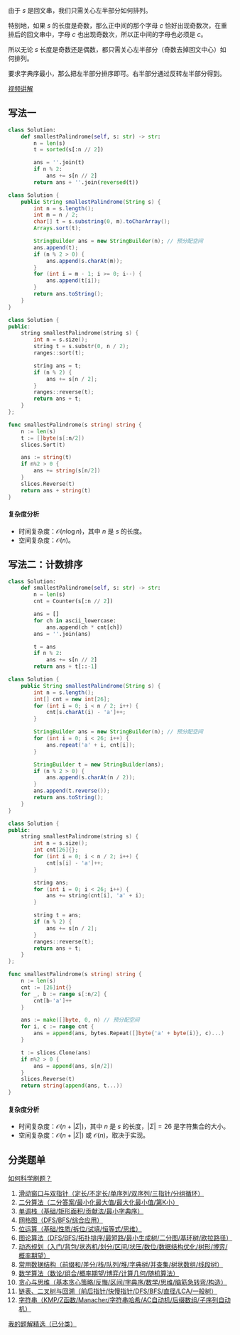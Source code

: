 由于 $s$ 是回文串，我们只需关心左半部分如何排列。

特别地，如果 $s$ 的长度是奇数，那么正中间的那个字母 $\textit{c}$ 恰好出现奇数次，在重排后的回文串中，字母 $\textit{c}$ 也出现奇数次，所以正中间的字母也必须是 $\textit{c}$。

所以无论 $s$ 长度是奇数还是偶数，都只需关心左半部分（奇数去掉回文中心）如何排列。

要求字典序最小，那么把左半部分排序即可。右半部分通过反转左半部分得到。

[视频讲解](https://www.bilibili.com/video/BV1e3dBYLEDz/?t=1m21s)

## 写法一

```py [sol-Python3]
class Solution:
    def smallestPalindrome(self, s: str) -> str:
        n = len(s)
        t = sorted(s[:n // 2])

        ans = ''.join(t)
        if n % 2:
            ans += s[n // 2]
        return ans + ''.join(reversed(t))
```

```java [sol-Java]
class Solution {
    public String smallestPalindrome(String s) {
        int n = s.length();
        int m = n / 2;
        char[] t = s.substring(0, m).toCharArray();
        Arrays.sort(t);

        StringBuilder ans = new StringBuilder(n); // 预分配空间
        ans.append(t);
        if (n % 2 > 0) {
            ans.append(s.charAt(m));
        }
        for (int i = m - 1; i >= 0; i--) {
            ans.append(t[i]);
        }
        return ans.toString();
    }
}
```

```cpp [sol-C++]
class Solution {
public:
    string smallestPalindrome(string s) {
        int n = s.size();
        string t = s.substr(0, n / 2);
        ranges::sort(t);

        string ans = t;
        if (n % 2) {
            ans += s[n / 2];
        }
        ranges::reverse(t);
        return ans + t;
    }
};
```

```go [sol-Go]
func smallestPalindrome(s string) string {
	n := len(s)
	t := []byte(s[:n/2])
	slices.Sort(t)

	ans := string(t)
	if n%2 > 0 {
		ans += string(s[n/2])
	}
	slices.Reverse(t)
	return ans + string(t)
}
```

#### 复杂度分析

- 时间复杂度：$\mathcal{O}(n\log n)$，其中 $n$ 是 $s$ 的长度。
- 空间复杂度：$\mathcal{O}(n)$。

## 写法二：计数排序

```py [sol-Python3]
class Solution:
    def smallestPalindrome(self, s: str) -> str:
        n = len(s)
        cnt = Counter(s[:n // 2])

        ans = []
        for ch in ascii_lowercase:
            ans.append(ch * cnt[ch])
        ans = ''.join(ans)

        t = ans
        if n % 2:
            ans += s[n // 2]
        return ans + t[::-1]
```

```java [sol-Java]
class Solution {
    public String smallestPalindrome(String s) {
        int n = s.length();
        int[] cnt = new int[26];
        for (int i = 0; i < n / 2; i++) {
            cnt[s.charAt(i) - 'a']++;
        }

        StringBuilder ans = new StringBuilder(n); // 预分配空间
        for (int i = 0; i < 26; i++) {
            ans.repeat('a' + i, cnt[i]);
        }

        StringBuilder t = new StringBuilder(ans);
        if (n % 2 > 0) {
            ans.append(s.charAt(n / 2));
        }
        ans.append(t.reverse());
        return ans.toString();
    }
}
```

```cpp [sol-C++]
class Solution {
public:
    string smallestPalindrome(string s) {
        int n = s.size();
        int cnt[26]{};
        for (int i = 0; i < n / 2; i++) {
            cnt[s[i] - 'a']++;
        }

        string ans;
        for (int i = 0; i < 26; i++) {
            ans += string(cnt[i], 'a' + i);
        }

        string t = ans;
        if (n % 2) {
            ans += s[n / 2];
        }
        ranges::reverse(t);
        return ans + t;
    }
};
```

```go [sol-Go]
func smallestPalindrome(s string) string {
	n := len(s)
	cnt := [26]int{}
	for _, b := range s[:n/2] {
		cnt[b-'a']++
	}

	ans := make([]byte, 0, n) // 预分配空间
	for i, c := range cnt {
		ans = append(ans, bytes.Repeat([]byte{'a' + byte(i)}, c)...)
	}

	t := slices.Clone(ans)
	if n%2 > 0 {
		ans = append(ans, s[n/2])
	}
	slices.Reverse(t)
	return string(append(ans, t...))
}
```

#### 复杂度分析

- 时间复杂度：$\mathcal{O}(n + |\Sigma|)$，其中 $n$ 是 $s$ 的长度，$|\Sigma|=26$ 是字符集合的大小。
- 空间复杂度：$\mathcal{O}(n + |\Sigma|)$ 或 $\mathcal{O}(n)$，取决于实现。

## 分类题单

[如何科学刷题？](https://leetcode.cn/circle/discuss/RvFUtj/)

1. [滑动窗口与双指针（定长/不定长/单序列/双序列/三指针/分组循环）](https://leetcode.cn/circle/discuss/0viNMK/)
2. [二分算法（二分答案/最小化最大值/最大化最小值/第K小）](https://leetcode.cn/circle/discuss/SqopEo/)
3. [单调栈（基础/矩形面积/贡献法/最小字典序）](https://leetcode.cn/circle/discuss/9oZFK9/)
4. [网格图（DFS/BFS/综合应用）](https://leetcode.cn/circle/discuss/YiXPXW/)
5. [位运算（基础/性质/拆位/试填/恒等式/思维）](https://leetcode.cn/circle/discuss/dHn9Vk/)
6. [图论算法（DFS/BFS/拓扑排序/最短路/最小生成树/二分图/基环树/欧拉路径）](https://leetcode.cn/circle/discuss/01LUak/)
7. [动态规划（入门/背包/状态机/划分/区间/状压/数位/数据结构优化/树形/博弈/概率期望）](https://leetcode.cn/circle/discuss/tXLS3i/)
8. [常用数据结构（前缀和/差分/栈/队列/堆/字典树/并查集/树状数组/线段树）](https://leetcode.cn/circle/discuss/mOr1u6/)
9. [数学算法（数论/组合/概率期望/博弈/计算几何/随机算法）](https://leetcode.cn/circle/discuss/IYT3ss/)
10. [贪心与思维（基本贪心策略/反悔/区间/字典序/数学/思维/脑筋急转弯/构造）](https://leetcode.cn/circle/discuss/g6KTKL/)
11. [链表、二叉树与回溯（前后指针/快慢指针/DFS/BFS/直径/LCA/一般树）](https://leetcode.cn/circle/discuss/K0n2gO/)
12. [字符串（KMP/Z函数/Manacher/字符串哈希/AC自动机/后缀数组/子序列自动机）](https://leetcode.cn/circle/discuss/SJFwQI/)

[我的题解精选（已分类）](https://github.com/EndlessCheng/codeforces-go/blob/master/leetcode/SOLUTIONS.md)
